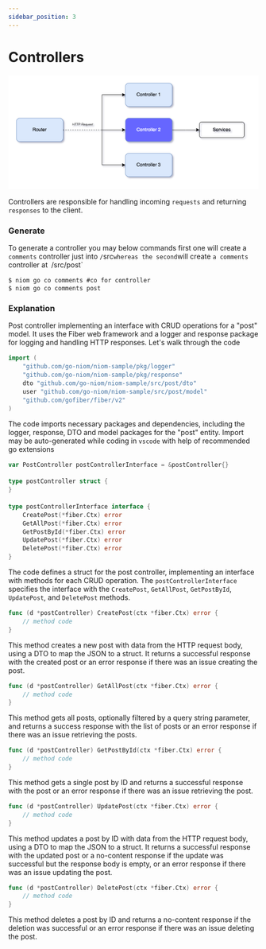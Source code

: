 ```yaml
---
sidebar_position: 3
---
```

# Controllers
![controller](../../static/img/overview/controller.png)

Controllers are responsible for handling incoming `requests` and returning `responses` to the client.

### Generate
To generate a controller you may below commands first one will create a `comments` controller just into `/`src` whereas the second `will create `a comments` controller at` `/src/post`

```shell
$ niom go co comments #co for controller
$ niom go co comments post 
```

### Explanation
Post controller implementing an interface with CRUD operations for a "post" model. It uses the Fiber web framework and a logger and response package for logging and handling HTTP responses. Let's walk through the code


```go
import (
	"github.com/go-niom/niom-sample/pkg/logger"
	"github.com/go-niom/niom-sample/pkg/response"
	dto "github.com/go-niom/niom-sample/src/post/dto"
	user "github.com/go-niom/niom-sample/src/post/model"
	"github.com/gofiber/fiber/v2"
)
```
The code imports necessary packages and dependencies, including the logger, response, DTO and model packages for the "post" entity. Import may be auto-generated while coding in `vscode` with help of recommended go extensions


```go
var PostController postControllerInterface = &postController{}

type postController struct {
}

type postControllerInterface interface {
	CreatePost(*fiber.Ctx) error
	GetAllPost(*fiber.Ctx) error
	GetPostById(*fiber.Ctx) error
	UpdatePost(*fiber.Ctx) error
	DeletePost(*fiber.Ctx) error
}
```

The code defines a struct for the post controller, implementing an interface with methods for each CRUD operation. The `postControllerInterface` specifies the interface with the `CreatePost`, `GetAllPost`, `GetPostById`, `UpdatePost`, and `DeletePost` methods.

```go
func (d *postController) CreatePost(ctx *fiber.Ctx) error {
	// method code
}
```

This method creates a new post with data from the HTTP request body, using a DTO to map the JSON to a struct. It returns a successful response with the created post or an error response if there was an issue creating the post.

```go
func (d *postController) GetAllPost(ctx *fiber.Ctx) error {
	// method code
}
```

This method gets all posts, optionally filtered by a query string parameter, and returns a success response with the list of posts or an error response if there was an issue retrieving the posts.

```go
func (d *postController) GetPostById(ctx *fiber.Ctx) error {
	// method code
}
```

This method gets a single post by ID and returns a successful response with the post or an error response if there was an issue retrieving the post.

```go
func (d *postController) UpdatePost(ctx *fiber.Ctx) error {
	// method code
}
```

This method updates a post by ID with data from the HTTP request body, using a DTO to map the JSON to a struct. It returns a successful response with the updated post or a no-content response if the update was successful but the response body is empty, or an error response if there was an issue updating the post.

```go
func (d *postController) DeletePost(ctx *fiber.Ctx) error {
	// method code
}
```

This method deletes a post by ID and returns a no-content response if the deletion was successful or an error response if there was an issue deleting the post.
